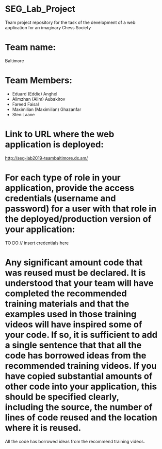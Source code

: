 # SEG_Lab_Project
Team project repository for the task of the development of a web application for an imaginary Chess Society

# Team name:
Baltimore

# Team Members:
- Eduard (Eddie) Anghel
- Alimzhan (Alim) Aubakirov
- Fareed Faisal
- Maximilian (Maximilian) Ghazanfar
- Sten Laane

# Link to URL where the web application is deployed:
http://seg-lab2019-teambaltimore.dx.am/

# For each type of role in your application, provide the access credentials (username and password) for a user with that role in the deployed/production version of your application:
TO DO // insert credentials here

# Any significant amount code that was reused must be declared.  It is understood that your team will have completed the recommended training materials and that the examples used in those training videos will have inspired some of your code. If so, it is sufficient to add a single sentence that that all the code has borrowed ideas from the recommended training videos. If you have copied substantial amounts of other code into your application, this should be specified clearly, including the source, the number of lines of code reused and the location where it is reused.
All the code has borrowed ideas from the recommend training videos. 
